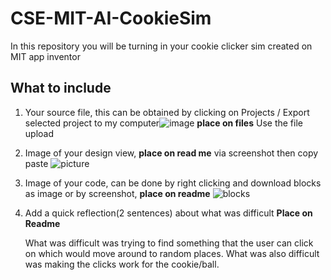 # CSE-MIT-AI-CookieSim

In this repository you will be turning in your cookie clicker sim created on MIT app inventor

## What to include

1. Your source file, this can be obtained by clicking on Projects / Export selected project to my computer![image](https://github.com/user-attachments/assets/f99cff16-16e3-4e1e-afc7-9da69f0e47f4) __place on files__ Use the file upload
2. Image of your design view, __place on read me__ via screenshot then copy paste
   ![picture](https://github.com/user-attachments/assets/39d0f376-536c-46e0-b667-f0ea26c9458c)

4. Image of your code, can be done by right clicking and download blocks as image or by screenshot, __place on readme__
   ![blocks](https://github.com/user-attachments/assets/7a789d38-ae60-43d7-a5a6-7f8a77ca51ff)

6. Add a quick reflection(2 sentences) about what was difficult __Place on Readme__

   What was difficult was trying to find something that the user can click on which would move around to random places. What was also difficult was making the clicks work for the cookie/ball.


